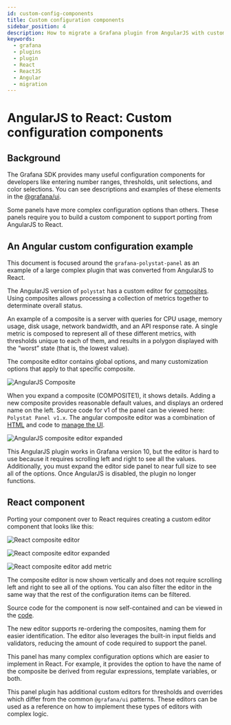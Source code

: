 ```yaml
---
id: custom-config-components
title: Custom configuration components
sidebar_position: 4
description: How to migrate a Grafana plugin from AngularJS with custom fields to React with custom components.
keywords:
  - grafana
  - plugins
  - plugin
  - React
  - ReactJS
  - Angular
  - migration
---
```


# AngularJS to React: Custom configuration components

## Background

The Grafana SDK provides many useful configuration components for developers like entering number ranges, thresholds, unit selections, and color selections. You can see descriptions and examples of these elements in the [@grafana/ui](https://developers.grafana.com/ui/latest/index.html).

Some panels have more complex configuration options than others. These panels require you to build a custom component to support porting from AngularJS to React.

## An Angular custom configuration example

This document is focused around the `grafana-polystat-panel` as an example of a large complex plugin that was converted from AngularJS to React.

The AngularJS version of `polystat` has a custom editor for [composites](https://en.wikipedia.org/wiki/Composite_measure). Using composites allows processing a collection of metrics together to determinate overall status.

An example of a composite is a server with queries for CPU usage, memory usage, disk usage, network bandwidth, and an API response rate. A single metric is composed to represent all of these different metrics, with thresholds unique to each of them, and results in a polygon displayed with the “worst” state (that is, the lowest value).

The composite editor contains global options, and many customization options that apply to that specific composite.

![AngularJS Composite](/img/migration-screenshots/composite-editor-angular.png)

When you expand a composite (COMPOSITE1), it shows details. Adding a new composite provides reasonable default values, and displays an ordered name on the left.
Source code for v1 of the panel can be viewed here: `Polystat Panel v1.x`.
The angular composite editor was a combination of [HTML](https://github.com/grafana/grafana-polystat-panel/blob/v1.2.11/src/partials/editor.composites.html) and code to [manage the UI](https://github.com/grafana/grafana-polystat-panel/blob/v1.2.11/src/composites_manager.ts).

![AngularJS composite editor expanded](/img/migration-screenshots/composite-editor-angular-expanded.png)

This AngularJS plugin works in Grafana version 10, but the editor is hard to use because it requires scrolling left and right to see all the values. Additionally, you must expand the editor side panel to near full size to see all of the options. Once AngularJS is disabled, the plugin no longer functions.

## React component

Porting your component over to React requires creating a custom editor component that looks like this:

![React composite editor](/img/migration-screenshots/composite-react-component.png)

![React composite editor expanded](/img/migration-screenshots/composite-component-react-expanded.png)

![React composite editor add metric](/img/migration-screenshots/composite-react-component-add-metric.png)

The composite editor is now shown vertically and does not require scrolling left and right to see all of the options. You can also filter the editor in the same way that the rest of the configuration items can be filtered.

Source code for the component is now self-contained and can be viewed in the [code](https://github.com/grafana/grafana-polystat-panel/tree/main/src/components/composites).

The new editor supports re-ordering the composites, naming them for easier identification. The editor also leverages the built-in input fields and validators, reducing the amount of code required to support the panel.

This panel has many complex configuration options which are easier to implement in React. For example, it provides the option to have the name of the composite be derived from regular expressions, template variables, or both.

This panel plugin has additional custom editors for thresholds and overrides which differ from the common `@grafana/ui` patterns. These editors can be used as a reference on how to implement these types of editors with complex logic.
